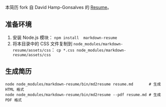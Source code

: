 本简历 fork 自 David Hamp-Gonsalves 的 [Resume][r]。

## 准备环境

1. 安装 Node.js 模块：
   `npm install  markdown-resume`
2. 将本目录中的 CSS 文件复制到 `node_modules/markdown-resume/assets/css`：
   `cp *.css node_modules/markdown-resume/assets/css`

## 生成简历

```shell
node node_modules/markdown-resume/bin/md2resume resume.md       # 生成 HTML 格式
node node_modules/markdown-resume/bin/md2resume --pdf resume.md # 生成 PDF 格式
```

[r]: https://github.com/davidhampgonsalves/resume

